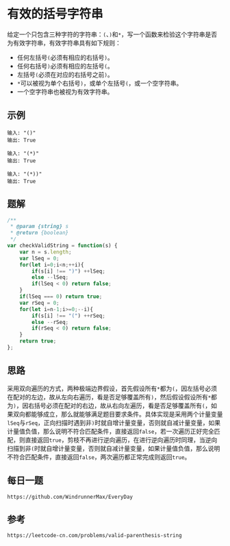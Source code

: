 # 有效的括号字符串
给定一个只包含三种字符的字符串：`(`、`)`和`*`，写一个函数来检验这个字符串是否为有效字符串，有效字符串具有如下规则：
* 任何左括号`(`必须有相应的右括号`)`。
* 任何右括号`)`必须有相应的左括号`(`。
* 左括号`(`必须在对应的右括号之前`)`。
* `*`可以被视为单个右括号`)`，或单个左括号`(`，或一个空字符串。
* 一个空字符串也被视为有效字符串。

## 示例

```
输入: "()"
输出: True
```

```
输入: "(*)"
输出: True
```

```
输入: "(*))"
输出: True
```

## 题解

```javascript
/**
 * @param {string} s
 * @return {boolean}
 */
var checkValidString = function(s) {
    var n = s.length;
    var lSeq = 0;
    for(let i=0;i<n;++i){
        if(s[i] !== ")") ++lSeq;
        else --lSeq;
        if(lSeq < 0) return false; 
    }
    if(lSeq === 0) return true;
    var rSeq = 0;
    for(let i=n-1;i>=0;--i){
        if(s[i] !== "(") ++rSeq;
        else --rSeq;
        if(rSeq < 0) return false;
    }
    return true;
};
```

## 思路
采用双向遍历的方式，两种极端边界假设，首先假设所有`*`都为`(`，因左括号必须在配对的左边，故从左向右遍历，看是否足够覆盖所有`)`，然后假设假设所有`*`都为`)`，因右括号必须在配对的右边，故从右向左遍历，看是否足够覆盖所有`(`，如果双向都能够成立，那么就能够满足题目要求条件。具体实现是采用两个计量变量`lSeq`与`rSeq`，正向扫描时遇到非`)`时就自增计量变量，否则就自减计量变量，如果计量值负值，那么说明不符合匹配条件，直接返回`false`，若一次遍历正好完全匹配，则直接返回`true`，剪枝不再进行逆向遍历，在进行逆向遍历时同理，当逆向扫描到非`(`时就自增计量变量，否则就自减计量变量，如果计量值负值，那么说明不符合匹配条件，直接返回`false`，两次遍历都正常完成则返回`true`。


## 每日一题

```
https://github.com/WindrunnerMax/EveryDay
```

## 参考

```
https://leetcode-cn.com/problems/valid-parenthesis-string
```
